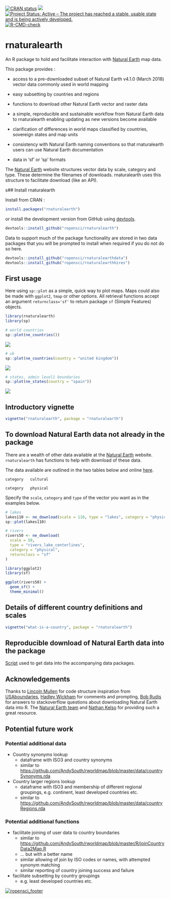 
<!-- README.md is generated from README.Rmd. Please edit that file -->
<!-- used devtools::build_readme() to update the md -->
<!-- badges: start -->

[![CRAN
status](https://www.r-pkg.org/badges/version/rnaturalearth)](https://CRAN.R-project.org/package=rnaturalearth)
[![](https://badges.ropensci.org/22_status.svg)](https://github.com/ropensci/software-review/issues/22)
[![Project Status: Active – The project has reached a stable, usable
state and is being actively
developed.](https://www.repostatus.org/badges/latest/active.svg)](https://www.repostatus.org/#active)
[![R-CMD-check](https://github.com/ropensci/rnaturalearth/actions/workflows/R-CMD-check.yaml/badge.svg)](https://github.com/ropensci/rnaturalearth/actions/workflows/R-CMD-check.yaml)
<!-- badges: end -->

# rnaturalearth

An R package to hold and facilitate interaction with [Natural
Earth](https://www.naturalearthdata.com/) map data.

This package provides :

-   access to a pre-downloaded subset of Natural Earth v4.1.0
    (March 2018) vector data commonly used in world mapping

-   easy subsetting by countries and regions

-   functions to download other Natural Earth vector and raster data

-   a simple, reproducible and sustainable workflow from Natural Earth
    data to rnaturalearth enabling updating as new versions become
    available

-   clarification of differences in world maps classified by countries,
    sovereign states and map units

-   consistency with Natural Earth naming conventions so that
    rnaturalearth users can use Natural Earth documentation

-   data in ‘sf’ or ‘sp’ formats

The [Natural Earth](https://www.naturalearthdata.com/) website
structures vector data by scale, category and type. These determine the
filenames of downloads. rnaturalearth uses this structure to facilitate
download (like an API).

s## Install rnaturalearth

Install from CRAN :

``` r
install.packages("rnaturalearth")
```

or install the development version from GitHub using
[devtools](https://github.com/r-lib/devtools).

``` r
devtools::install_github("ropensci/rnaturalearth")
```

Data to support much of the package functionality are stored in two data
packages that you will be prompted to install when required if you do
not do so here.

``` r
devtools::install_github("ropensci/rnaturalearthdata")
devtools::install_github("ropensci/rnaturalearthhires")
```

## First usage

Here using `sp::plot` as a simple, quick way to plot maps. Maps could
also be made with `ggplot2`, `tmap` or other options. All retrieval
functions accept an argument `returnclass='sf'` to return package `sf`
(Simple Features) objects.

``` r
library(rnaturalearth)
library(sp)

# world countries
sp::plot(ne_countries())
```

![](tools/README-unnamed-chunk-2-1.svg)<!-- -->

``` r
# uk
sp::plot(ne_countries(country = "united kingdom"))
```

![](tools/README-unnamed-chunk-2-2.svg)<!-- -->

``` r
# states, admin level1 boundaries
sp::plot(ne_states(country = "spain"))
```

![](tools/README-unnamed-chunk-2-3.svg)<!-- -->

## Introductory vignette

``` r
vignette("rnaturalearth", package = "rnaturalearth")
```

## To download Natural Earth data not already in the package

There are a wealth of other data available at the [Natural
Earth](https://www.naturalearthdata.com/) website. `rnaturalearth` has
functions to help with download of these data.

The data available are outlined in the two tables below and online
[here](https://www.naturalearthdata.com/downloads/50m-physical-vectors/).


    category   cultural 

    category   physical 

Specify the `scale`, `category` and `type` of the vector you want as in
the examples below.

``` r
# lakes
lakes110 <- ne_download(scale = 110, type = "lakes", category = "physical")
sp::plot(lakes110)

# rivers
rivers50 <- ne_download(
  scale = 50,
  type = "rivers_lake_centerlines",
  category = "physical",
  returnclass = "sf"
)

library(ggplot2)
library(sf)

ggplot(rivers50) +
  geom_sf() +
  theme_minimal()
```

## Details of different country definitions and scales

``` r
vignette("what-is-a-country", package = "rnaturalearth")
```

## Reproducible download of Natural Earth data into the package

[Script](https://github.com/ropensci/rnaturalearthdata/blob/master/data-raw/data_download_script.r)
used to get data into the accompanying data packages.

## Acknowledgements

Thanks to [Lincoln Mullen](https://github.com/lmullen) for code
structure inspiration from
[USAboundaries](https://github.com/ropensci/USAboundaries), [Hadley
Wickham](https://github.com/hadley) for comments and prompting, [Bob
Rudis](https://github.com/hrbrmstr) for answers to stackoverflow
questions about downloading Natural Earth data into R. The [Natural
Earth team](https://www.naturalearthdata.com/about/contributors/) and
[Nathan Kelso](https://github.com/nvkelso) for providing such a great
resource.

## Potential future work

### Potential additional data

-   Country synonyms lookup
    -   dataframe with ISO3 and country synonyms
    -   similar to
        <https://github.com/AndySouth/rworldmap/blob/master/data/countrySynonyms.rda>
-   Country larger regions lookup
    -   dataframe with ISO3 and membership of different regional
        groupings, e.g. continent, least developed countries etc.
    -   similar to
        <https://github.com/AndySouth/rworldmap/blob/master/data/countryRegions.rda>

### Potential additional functions

-   facilitate joining of user data to country boundaries
    -   similar to
        <https://github.com/AndySouth/rworldmap/blob/master/R/joinCountryData2Map.R>
    -   … but with a better name
    -   similar allowing of join by ISO codes or names, with attempted
        synonym matching
    -   similar reporting of country joining success and failure
-   facilitate subsetting by country groupings
    -   e.g. least developed countries etc.

[![ropensci_footer](https://ropensci.org/public_images/github_footer.png)](https://ropensci.org)
